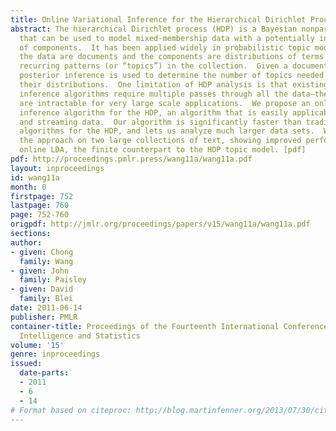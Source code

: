 ```yaml
---
title: Online Variational Inference for the Hierarchical Dirichlet Process
abstract: The hierarchical Dirichlet process (HDP) is a Bayesian nonparametric model
  that can be used to model mixed-membership data with a potentially infinite number
  of components.  It has been applied widely in probabilistic topic modeling, where
  the data are documents and the components are distributions of terms that reflect
  recurring patterns (or “topics”) in the collection.  Given a document collection,
  posterior inference is used to determine the number of topics needed and to characterize
  their distributions.  One limitation of HDP analysis is that existing posterior
  inference algorithms require multiple passes through all the data—these algorithms
  are intractable for very large scale applications.  We propose an online variational
  inference algorithm for the HDP, an algorithm that is easily applicable to massive
  and streaming data.  Our algorithm is significantly faster than traditional inference
  algorithms for the HDP, and lets us analyze much larger data sets.  We illustrate
  the approach on two large collections of text, showing improved performance over
  online LDA, the finite counterpart to the HDP topic model. [pdf]
pdf: http://proceedings.pmlr.press/wang11a/wang11a.pdf
layout: inproceedings
id: wang11a
month: 0
firstpage: 752
lastpage: 760
page: 752-760
origpdf: http://jmlr.org/proceedings/papers/v15/wang11a/wang11a.pdf
sections: 
author:
- given: Chong
  family: Wang
- given: John
  family: Paisley
- given: David
  family: Blei
date: 2011-06-14
publisher: PMLR
container-title: Proceedings of the Fourteenth International Conference on Artificial
  Intelligence and Statistics
volume: '15'
genre: inproceedings
issued:
  date-parts:
  - 2011
  - 6
  - 14
# Format based on citeproc: http://blog.martinfenner.org/2013/07/30/citeproc-yaml-for-bibliographies/
---
```

